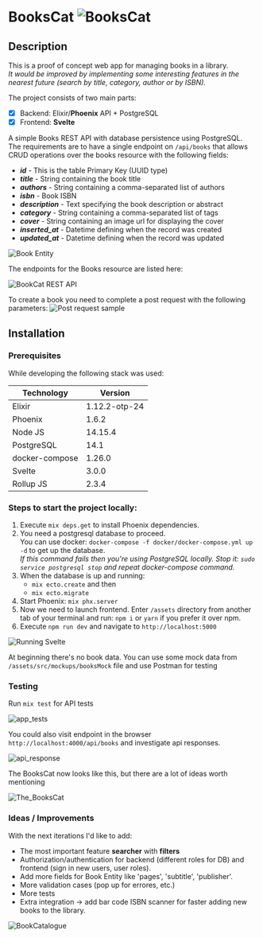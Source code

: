 # BooksCat ![BooksCat](https://res.cloudinary.com/maxie7/image/upload/c_scale,w_80/v1636894258/doc_helpers/iu_yrc7bx.png)

## Description
This is a proof of concept web app for managing books in a library.  
*It would be improved by implementing some interesting features in the nearest future (search by title, category, author or by ISBN).*

The project consists of two main parts:
- [x] Backend: Elixir/**Phoenix** API + PostgreSQL  
- [x] Frontend: **Svelte**  

A simple Books REST API with database persistence using PostgreSQL.  
The requirements are to have a single endpoint on `/api/books` that allows CRUD operations over the books resource with the following fields:

- ***id*** - This is the table Primary Key (UUID type)
- ***title*** - String containing the book title
- ***authors*** - String containing a comma-separated list of authors
- ***isbn*** - Book ISBN
- ***description*** - Text specifying the book description or abstract
- ***category*** - String containing a comma-separated list of tags
- ***cover*** - String containing an image url for displaying the cover
- ***inserted_at*** - Datetime defining when the record was created
- ***updated_at*** - Datetime defining when the record was updated

![Book Entity](https://res.cloudinary.com/maxie7/image/upload/v1636900709/doc_helpers/book_entity.png)  

The endpoints for the Books resource are listed here:

![BookCat REST API](https://res.cloudinary.com/maxie7/image/upload/v1636901011/doc_helpers/books_rest_api_crud.png)

To create a book you need to complete a post request with the following parameters:
![Post request sample](https://res.cloudinary.com/maxie7/image/upload/v1636901325/doc_helpers/books_postman_post_example.png)

## Installation

### Prerequisites
While developing the following stack was used:

  | Technology | Version |
  |---|------|
  | Elixir | 1.12.2-otp-24 |
  | Phoenix | 1.6.2 |
  | Node JS  | 14.15.4 |
  | PostgreSQL | 14.1 |
  | docker-compose | 1.26.0 |
  | Svelte | 3.0.0 |
  | Rollup JS | 2.3.4 |

### Steps to start the project locally:
1. Execute `mix deps.get` to install Phoenix dependencies.
2. You need a postgresql database to proceed.  
You can use docker: `docker-compose -f docker/docker-compose.yml up -d` to get up the database.  
*If this command fails then you're using PostgreSQL locally. Stop it: `sudo service postgresql stop` and repeat docker-compose command.*
3. When the database is up and running:
    - `mix ecto.create` and then 
    - `mix ecto.migrate`
4. Start Phoenix: `mix phx.server`
5. Now we need to launch frontend. Enter `/assets` directory from another tab of your terminal and run: `npm i` or `yarn` if you prefer it over npm.
6. Execute `npm run dev` and navigate to `http://localhost:5000`

![Running Svelte](https://res.cloudinary.com/maxie7/image/upload/v1636904602/doc_helpers/svelte_start_up.png)

At beginning there's no book data. You can use some mock data from `/assets/src/mockups/booksMock` file and use Postman for testing

### Testing
Run `mix test` for API tests

![app_tests](https://res.cloudinary.com/maxie7/image/upload/v1636905757/doc_helpers/mix_test.png)

You could also visit endpoint in the browser `http://localhost:4000/api/books` and investigate api responses.

![api_response](https://res.cloudinary.com/maxie7/image/upload/v1636906091/doc_helpers/json_api_response_localhost.png)

The BooksCat now looks like this, but there are a lot of ideas worth mentioning

![The_BooksCat](https://res.cloudinary.com/maxie7/image/upload/v1636906317/doc_helpers/populated_webapp.png)

### Ideas / Improvements 

With the next iterations I'd like to add:
  - The most important feature **searcher** with **filters**
  - Authorization/authentication for backend (different roles for DB) and frontend (sign in new users, user roles).
  - Add more fields for Book Entity like 'pages', 'subtitle', 'publisher'.
  - More validation cases (pop up for errores, etc.)
  - More tests
  - Extra integration -> add bar code ISBN scanner for faster adding new books to the library.


![BookCatalogue](https://res.cloudinary.com/maxie7/image/upload/v1636908141/doc_helpers/cat-th.png)

